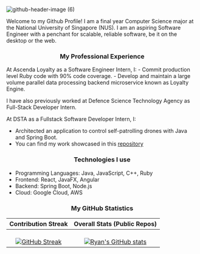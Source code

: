 ![github-header-image (6)](https://github.com/ryantanlien/ryantanlien/assets/57865809/ad93d316-5f1f-4a94-b322-f2de69c5ed42)

Welcome to my Github Profile! I am a final year Computer Science major at the National University of Singapore (NUS). I am an aspiring Software Engineer with a penchant for scalable, reliable software, be it on the desktop or the web.

<h3 align="center"> My Professional Experience </h3>
At Ascenda Loyalty as a Software Engineer Intern, I:
- Commit production level Ruby code with 90% code coverage.
- Develop and maintain a large volume parallel data processing backend microservice known as Loyalty Engine.

I have also previously worked at Defence Science Technology Agency as Full-Stack Developer Intern.

At DSTA as a Fullstack Software Developer Intern, I:
- Architected an application to control self-patrolling drones with Java and Spring Boot.
- You can find my work showcased in this [repository](https://github.com/ryantanlien/gcs-app)

<h3 align = "center"> Technologies I use </h3>

- Programming Languages: Java, JavaScript, C++, Ruby
- Frontend: React, JavaFX, Angular
- Backend: Spring Boot, Node.js
- Cloud: Google Cloud, AWS 

<h3 align="center"> My GitHub Statistics </h3>

| Contribution Streak  	| Overall Stats (Public Repos) 	|
|:-:	|:-:	|
|<br> [![GitHub Streak](https://streak-stats.demolab.com/?user=ryantanlien&theme=dark)](https://git.io/streak-stats)|  <br> [![Ryan's GitHub stats](https://github-readme-stats.vercel.app/api?username=ryantanlien&show_icons=true&theme=tokyonight)](https://github.com/anuraghazra/github-readme-stats) 	|

<!--
**ryantanlien/ryantanlien** is a ✨ _special_ ✨ repository because its `README.md` (this file) appears on your GitHub profile.

Here are some ideas to get you started:

- 🔭 I’m currently working on ...
- 🌱 I’m currently learning ...
- 👯 I’m looking to collaborate on ...
- 🤔 I’m looking for help with ...
- 💬 Ask me about ...
- 📫 How to reach me: ...
- 😄 Pronouns: ...
- ⚡ Fun fact: ...
-->
